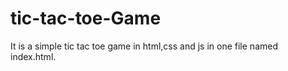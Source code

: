 # tic-tac-toe-Game
It is a simple tic tac toe game in html,css and js in one file named index.html. 
